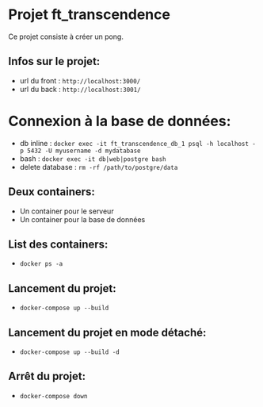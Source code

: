 # Projet ft_transcendence
Ce projet consiste à créer un pong.

## Infos sur le projet:
- url du front : `http://localhost:3000/`
- url du back : `http://localhost:3001/`

# Connexion à la base de données:
- db inline : `docker exec -it ft_transcendence_db_1 psql -h localhost -p 5432 -U myusername -d mydatabase`
- bash : `docker exec -it db|web|postgre bash`
- delete database : `rm -rf /path/to/postgre/data`

## Deux containers:
- Un container pour le serveur
- Un container pour la base de données

## List des containers:
- `docker ps -a`

## Lancement du projet:
- `docker-compose up --build`

## Lancement du projet en mode détaché:
- `docker-compose up --build -d`

## Arrêt du projet:
- `docker-compose down`
